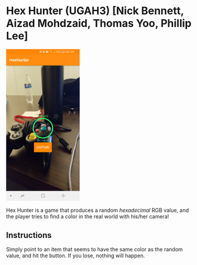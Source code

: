 # Hex Hunter (UGAH3) [Nick Bennett, Aizad Mohdzaid, Thomas Yoo, Phillip Lee]
<img src="Screenshot_20180211-040638.png" alt="Drawing" style="width: 200px;"/>


Hex Hunter is a game that produces a random *hexadecimal* RGB value, and the player tries to find a color in the real world with his/her camera! 

## Instructions
Simply point to an item that seems to have the same color as the random value, and hit the button. If you lose, nothing will happen.
